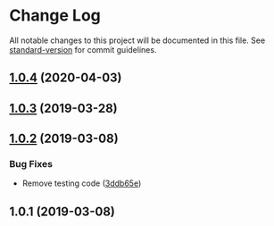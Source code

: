 # Change Log

All notable changes to this project will be documented in this file. See [standard-version](https://github.com/conventional-changelog/standard-version) for commit guidelines.

## [1.0.4](https://github.com/tmcw/togeojson-cli/compare/v1.0.3...v1.0.4) (2020-04-03)



## [1.0.3](https://github.com/tmcw/togeojson-cli/compare/v1.0.2...v1.0.3) (2019-03-28)



## [1.0.2](https://github.com/tmcw/togeojson-cli/compare/v1.0.1...v1.0.2) (2019-03-08)


### Bug Fixes

* Remove testing code ([3ddb65e](https://github.com/tmcw/togeojson-cli/commit/3ddb65e))



## 1.0.1 (2019-03-08)
